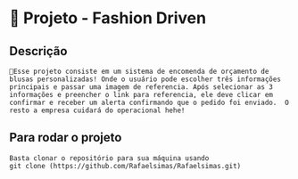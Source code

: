 

# 👯 Projeto - Fashion Driven

## Descrição

```
💬Esse projeto consiste em um sistema de encomenda de orçamento de blusas personalizadas! Onde o usuário pode escolher três informações principais e passar uma imagem de referencia. Após selecionar as 3 informações e preencher o link para referencia, ele deve clicar em confirmar e receber um alerta confirmando que o pedido foi enviado.  O resto a empresa cuidará do operacional hehe! 
```

## Para rodar o projeto

```
Basta clonar o repositório para sua máquina usando
git clone (https://github.com/Rafaelsimas/Rafaelsimas.git)
```
